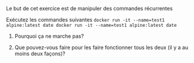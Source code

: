 Le but de cet exercice est de manipuler des commandes récurrentes

Exécutez les commandes suivantes
`docker run -it --name=test1 alpine:latest date
docker run -it --name=test1 alpine:latest date`

1.  Pourquoi ça ne marche pas?

1.  Que pouvez-vous faire pour les faire fonctionner tous les deux (il y a au moins deux façons)?

